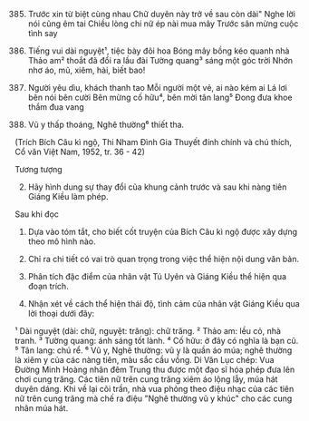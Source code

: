 385. Trước xin từ biệt cùng nhau
    Chữ duyên này trở về sau còn dài"
    Nghe lời nói cũng êm tai
    Chiều lòng chi nữ ép nài mua mây
    Trước sân mừng cuộc tình say

390. Tiếng vui dài nguyệt¹, tiệc bày đôi hoa
    Bóng mây bồng kéo quanh nhà
    Thảo am² thoắt đã đổi ra lầu đài
    Tường quang³ sáng một góc trời
    Nhớn nhơ áo, mũ, xiêm, hài, biết bao!

395. Người yêu dìu, khách thanh tao
    Mỗi người một vẻ, ai nào kém ai
    Lá lơi bên nói bên cười
    Bên mừng cố hữu⁴, bên mời tân lang⁵
    Đong đưa khoe thắm đua vang

400. Vũ y thấp thoáng, Nghê thường⁶ thiết tha.

(Trích Bích Câu kì ngộ, Thi Nham Đình Gia Thuyết đính chính
và chú thích, Cổ văn Việt Nam, 1952, tr. 36 - 42)

Tương tượng

2. Hãy hình dung sự thay đổi của khung cảnh trước và sau khi nàng tiên Giáng Kiều làm phép.

Sau khi đọc

1. Dựa vào tóm tắt, cho biết cốt truyện của Bích Câu kì ngộ được xây dựng theo mô hình nào.

2. Chỉ ra chi tiết có vai trò quan trọng trong việc thể hiện nội dung văn bản.

3. Phân tích đặc điểm của nhân vật Tú Uyên và Giáng Kiều thể hiện qua đoạn trích.

4. Nhận xét về cách thể hiện thái độ, tình cảm của nhân vật Giáng Kiều qua lời thoại dưới đây:

¹ Dài nguyệt (dài: chữ, nguyệt: trăng): chữ trăng.
² Thảo am: lều cỏ, nhà tranh.
³ Tường quang: ánh sáng tốt lành.
⁴ Cố hữu: ở đây có nghĩa là bạn cũ.
⁵ Tân lang: chú rể.
⁶ Vũ y, Nghê thường: vũ y là quần áo múa; nghê thường là xiêm y của các nàng tiên, màu sắc cầu vồng. Di Văn Lục chép: Vua Đường Minh Hoàng nhân đêm Trung thu được một đạo sĩ hóa phép đưa lên chơi cung trăng. Các tiên nữ trên cung trăng xiêm áo lộng lẫy, múa hát duyên dáng. Khi về lại cõi trần, nhà vua phỏng theo điệu nhạc của các tiên nữ trên cung trăng mà chế ra điệu "Nghê thường vũ y khúc" cho các cung nhân múa hát.